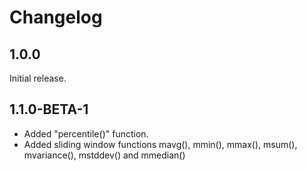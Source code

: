 # Changelog

## 1.0.0

Initial release.

## 1.1.0-BETA-1

- Added "percentile()" function.
- Added sliding window functions mavg(), mmin(), mmax(), msum(), mvariance(), mstddev() and mmedian()
